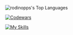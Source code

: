 ![rodinopps's Top Languages](https://github-readme-stats.vercel.app/api/top-langs/?username=rodinopps&theme=github_dark&show_icons=true&hide_border=true&layout=compact)

[![Codewars](https://www.codewars.com/users/rodinopps/badges/small)](https://www.codewars.com/users/rodinopps)



[![My Skills](https://skillicons.dev/icons?i=python,c,html)](https://skillicons.dev)
